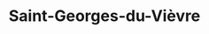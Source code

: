 ---
title: Saint-Georges-du-Vièvre
url: /saint-georges-du-vievre/
latitude: 49.244
longitude: 0.585
---